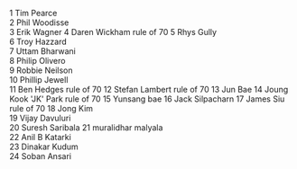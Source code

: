1	Tim Pearce	
2	Phil Woodisse	
3	Erik Wagner	
4	Daren Wickham	rule of 70
5	Rhys Gully	
6	Troy Hazzard	
7	Uttam Bharwani	
8	Philip Olivero	
9	Robbie Neilson	
10	Phillip Jewell	
11	Ben Hedges	rule of 70
12	Stefan Lambert	rule of 70
13	Jun Bae	
14	Joung Kook 'JK' Park 	rule of 70
15	Yunsang bae	
16	Jack Silpacharn	
17	James Siu	rule of 70
18	Jong Kim	
19	Vijay Davuluri	
20	Suresh Saribala	
21	muralidhar malyala	
22	Anil B Katarki	
23	Dinakar Kudum 	
24	Soban Ansari	